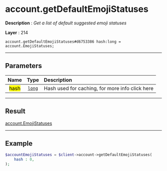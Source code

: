 # account.getDefaultEmojiStatuses

**Description** : *Get a list of default suggested emoji statuses*

**Layer** : 214

```tl
account.getDefaultEmojiStatuses#d6753386 hash:long = account.EmojiStatuses;
```

---

## Parameters

| Name | Type | Description |
| :---: | :---: | :--- |
| <mark>hash</mark> | [`long`](type/long) | Hash used for caching, for more info click here |

---

## Result

[account.EmojiStatuses](type/account.EmojiStatuses)

---

## Example

```php
$accountEmojiStatuses = $client->account->getDefaultEmojiStatuses(
	hash : 0,
);
```